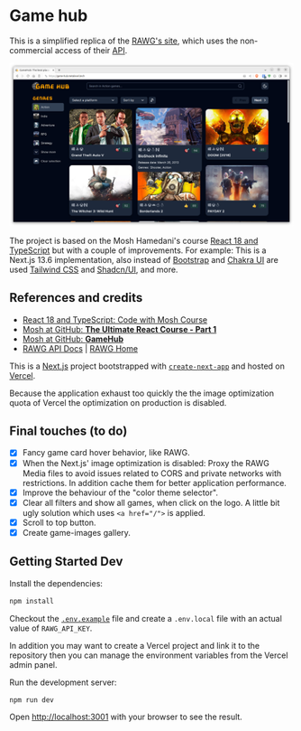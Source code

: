 # Game hub

This is a simplified replica of the [RAWG's site](https://rawg.io/), which uses the non-commercial access of their [API](https://rawg.io/apidocs).

[![image](public/images/game-hub-screenshot-brave-v.1.png)](https://game-hub.metalevel.tech/)

The project is based on the Mosh Hamedani's course [React 18 and TypeScript](https://codewithmosh.com/p/ultimate-react-part1) but with a couple of improvements. For example: This is a Next.js 13.6 implementation, also instead of [Bootstrap](https://getbootstrap.com/) and [Chakra UI](https://chakra-ui.com/) are used [Tailwind CSS](https://tailwindcss.com/) and [Shadcn/UI](https://ui.shadcn.com/), and more.

## References and credits

- [React 18 and TypeScript: Code with Mosh Course](https://codewithmosh.com/p/ultimate-react-part1)
- [Mosh at GitHub: **The Ultimate React Course - Part 1**](https://github.com/mosh-hamedani/react-course-part1)
- [Mosh at GitHub: **GameHub**](https://github.com/mosh-hamedani/game-hub)
- [RAWG API Docs](https://rawg.io/apidocs) | [RAWG Home](https://rawg.io/)

This is a [Next.js](https://nextjs.org/) project bootstrapped with [`create-next-app`](https://github.com/vercel/next.js/tree/canary/packages/create-next-app) and hosted on [Vercel](https://vercel.com/).

Because the application exhaust too quickly the  the image optimization quota of Vercel the optimization on production is disabled.

## Final touches (to do)

- [x] Fancy game card hover behavior, like RAWG.
- [x] When the Next.js' image optimization is disabled: Proxy the RAWG Media files to avoid issues related to CORS and private networks with restrictions. In addition cache them for better application performance.
- [x] Improve the behaviour of the "color theme selector".
- [x] Clear all filters and show all games, when click on the logo. A little bit ugly solution which uses `<a href="/">` is applied.
- [x] Scroll to top button.
- [x] Create game-images gallery.

## Getting Started Dev

Install the dependencies:

```bash
npm install
```

Checkout the [`.env.example`](.env.example) file and create a `.env.local` file with an actual value of `RAWG_API_KEY`.

In addition you may want to create a Vercel project and link it to the repository then you can manage the environment variables from the Vercel admin panel.

Run the development server:

```bash
npm run dev
```

Open [http://localhost:3001](http://localhost:3001) with your browser to see the result.
